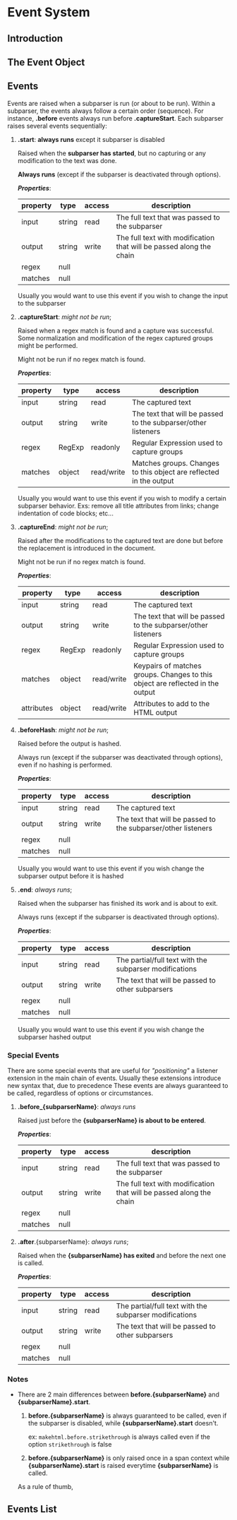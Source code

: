 # Event System

## Introduction


## The Event Object


## Events

Events are raised when a subparser is run (or about to be run).
Within a subparser, the events always follow a certain order (sequence). For instance, **.before** events always run before **.captureStart**.
Each subparser raises several events sequentially:

 1. **.start**: **always runs** except it subparser is disabled

    Raised when the **subparser has started**, but no capturing or any modification to the text was done.
    
    **Always runs** (except if the subparser is deactivated through options).
    
    ***Properties***:
         
    | property | type      | access     | description                                                        |
    |----------|-----------|------------|--------------------------------------------------------------------|
    | input    | string    | read       | The full text that was passed to the subparser                     |
    | output   | string    | write      | The full text with modification that will be passed along the chain|
    | regex    | null      |            |                                                                    |
    | matches  | null      |            |                                                                    |
    
    Usually you would want to use this event if you wish to change the input to the subparser
     
 2. **.captureStart**: *might not be run*;
 
     Raised when a regex match is found and a capture was successful. Some normalization and modification 
     of the regex captured groups might be performed.
     
     Might not be run if no regex match is found.
     
     ***Properties***:
     
     | property | type      | access     | description                                                        |
     |----------|-----------|------------|--------------------------------------------------------------------|
     | input    | string    | read       | The captured text                                                  |
     | output   | string    | write      | The text that will be passed to the subparser/other listeners      |
     | regex    | RegExp    | readonly   | Regular Expression used to capture groups                          |
     | matches  | object    | read/write | Matches groups. Changes to this object are reflected in the output |
     
     Usually you would want to use this event if you wish to modify a certain subparser behavior.
     Exs: remove all title attributes from links; change indentation of code blocks; etc...
 
 3. **.captureEnd**: *might not be run*;
 
    Raised after the modifications to the captured text are done but before the replacement is introduced in the document.
    
    Might not be run if no regex match is found.
         
    ***Properties***:
    
    | property   | type      | access     | description                                                                    |
    |------------|-----------|------------|--------------------------------------------------------------------------------|
    | input      | string    | read       | The captured text                                                              |
    | output     | string    | write      | The text that will be passed to the subparser/other listeners                  |
    | regex      | RegExp    | readonly   | Regular Expression used to capture groups                                      |
    | matches    | object    | read/write | Keypairs of matches groups. Changes to this object are reflected in the output |
    | attributes | object    | read/write | Attributes to add to the HTML output                                           |
 
 4. **.beforeHash**: *might not be run*;
 
    Raised before the output is hashed.
    
    Always run (except if the subparser was deactivated through options), even if no hashing is performed. 
    
    ***Properties***:
        
    | property | type       | access     | description                                                        |
    |----------|------------|------------|--------------------------------------------------------------------|
    | input    | string     | read       | The captured text                                                  |
    | output   | string     | write      | The text that will be passed to the subparser/other listeners      |
    | regex    | null       |            |                                                                    |
    | matches  | null       |            |                                                                    |
 
    Usually you would want to use this event if you wish change the subparser output before it is hashed
 
 5. **.end**: *always runs*;
 
    Raised when the subparser has finished its work and is about to exit.
     
    Always runs (except if the subparser is deactivated through options).
    
    ***Properties***:
    
    | property | type      | access     | description                                                        |
    |----------|-----------|------------|--------------------------------------------------------------------|
    | input    | string    | read       | The partial/full text with the subparser modifications             |
    | output   | string    | write      | The text that will be passed to other subparsers                   |
    | regex    | null      |            |                                                                    |
    | matches  | null      |            |                                                                    |
     
    Usually you would want to use this event if you wish change the subparser hashed output


### Special Events

There are some special events that are useful for *"positioning"* a listener extension in the main chain of events.
Usually these extensions introduce new syntax that, due to precedence 
These events are always guaranteed to be called, regardless of options or circumstances. 

 1. **.before_{subparserName}**: *always runs*
    
    Raised just before the **{subparserName} is about to be entered**.
    
    ***Properties***:
         
    | property | type      | access     | description                                                        |
    |----------|-----------|------------|--------------------------------------------------------------------|
    | input    | string    | read       | The full text that was passed to the subparser                     |
    | output   | string    | write      | The full text with modification that will be passed along the chain|
    | regex    | null      |            |                                                                    |
    | matches  | null      |            |                                                                    |
    
 2. **.after**.{subparserName}: *always runs*;
 
    Raised when the **{subparserName} has exited** and before the next one is called.
    
    ***Properties***:
    
    | property | type      | access     | description                                                        |
    |----------|-----------|------------|--------------------------------------------------------------------|
    | input    | string    | read       | The partial/full text with the subparser modifications             |
    | output   | string    | write      | The text that will be passed to other subparsers                   |
    | regex    | null      |            |                                                                    |
    | matches  | null      |            |                                                                    |

 
### Notes

 - There are 2 main differences between **before.{subparserName}** and **{subparserName}.start**.
   
     1. **before.{subparserName}** is always guaranteed to be called, even if the subparser is disabled, 
        while **{subparserName}.start** doesn't.
        
        ex: `makehtml.before.strikethrough` is always called even if the option `strikethrough` is false 
        
     2. **before.{subparserName}** is only raised once in a span context while **{subparserName}.start** is raised
        everytime **{subparserName}** is called.

    As a rule of thumb, 

## Events List
